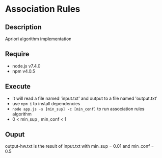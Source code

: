# Association Rules

## Description

Apriori algorithm implementation

## Require

* node.js v7.4.0
* npm v4.0.5

## Execute

* It will read a file named 'input.txt' and output to a file named 'output.txt'
* use `npm i` to install dependencies
* `node app.js -s [min_sup] -c [min_conf]` to run association rules algorithm 
* 0 < min_sup , min_conf < 1

## Ouput

output-hw.txt is the result of input.txt with min_sup = 0.01 and min_conf = 0.5

